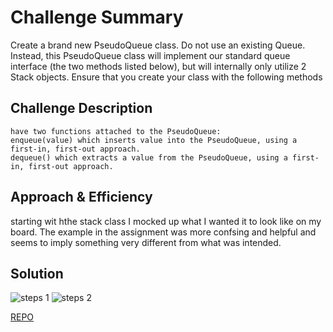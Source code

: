 # Challenge Summary
<!-- Short summary or background information -->

Create a brand new PseudoQueue class. Do not use an existing Queue. Instead, this PseudoQueue class will implement our standard queue interface (the two methods listed below), but will internally only utilize 2 Stack objects. Ensure that you create your class with the following methods

## Challenge Description
<!-- Description of the challenge -->
    have two functions attached to the PseudoQueue:
    enqueue(value) which inserts value into the PseudoQueue, using a first-in, first-out approach.
    dequeue() which extracts a value from the PseudoQueue, using a first-in, first-out approach.
## Approach & Efficiency
<!-- What approach did you take? Why? What is the Big O space/time for this approach? -->
starting wit hthe stack class I mocked up what I wanted it to look like on my board. The example in the assignment was more confsing and helpful and seems to imply something very different from what was intended.  

## Solution
<!-- Embedded whiteboard image -->

![steps 1]('./assets/queuestacks1.jpg')
![steps 2]('./assets/queuestacks2.jpg')

[REPO](https://github.com/TrunkOfUkuleles/data-structures-and-algorithms/tree/queue-with-stacks)